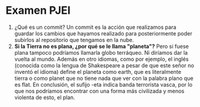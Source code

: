 ﻿# Examen PJEI

1. ¿Qué es un commit?
Un commit es la acción que realizamos para guardar los cambios que hayamos realizado para posteriormente poder subirlos al repositorio que tengamos en la nube.
2. **Si la Tierra no es plana, ¿por qué se le llama "planeta"?**
Pero si fuese plana tampoco podríamos llamarla globo terráqueo. Ni diríamos dar la vuelta al mundo. Además en otro idiomas, como por ejemplo, el inglés (conocida como la lengua de Shakespeare a pesar de que este señor no inventó el idioma) define el planeta como earth, que es literalmente tierra o como planet que no tiene nada que ver con la palabra plano que es flat.
En conclusión, el sufijo -eta indica banda terrorista vasca, por lo que nos podríamos encontrar con una forma más civilizada y menos violenta de esto, el plan.